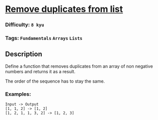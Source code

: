 # [Remove duplicates from list](https://www.codewars.com/kata/57a5b0dfcf1fa526bb000118)

### Difficulty: `8 kyu`

### Tags: `Fundamentals` `Arrays` `Lists`

## Description

Define a function that removes duplicates from an array of non negative numbers and returns it as a result.

The order of the sequence has to stay the same.

### Examples:

```
Input -> Output
[1, 1, 2] -> [1, 2]
[1, 2, 1, 1, 3, 2] -> [1, 2, 3]
```